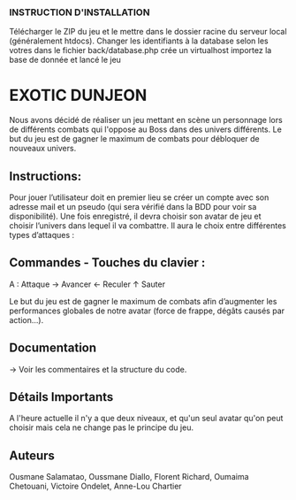 ### INSTRUCTION D'INSTALLATION

Télécharger le ZIP du jeu et le mettre dans le dossier racine du serveur local (généralement htdocs). Changer les identifiants à la database selon les votres dans le fichier back/database.php
crée un virtualhost
importez la base de donnée
et lancé le jeu

# EXOTIC DUNJEON

Nous avons décidé de réaliser un jeu mettant en scène un personnage lors de différents combats qui l'oppose au Boss dans des univers différents. Le but du jeu est de gagner le maximum de combats pour débloquer de nouveaux univers.

## Instructions:

Pour jouer l’utilisateur doit en premier lieu se créer un compte avec son adresse mail et un pseudo (qui sera vérifié dans la BDD pour voir sa disponibilité). Une fois enregistré, il devra choisir son avatar de jeu et choisir l’univers dans lequel il va combattre. Il aura le choix entre différentes types d’attaques :

## Commandes - Touches du clavier :

A : Attaque
→ Avancer
← Reculer
↑ Sauter

Le but du jeu est de gagner le maximum de combats afin d’augmenter les performances globales de notre avatar (force de frappe, dégâts causés par action…).

## Documentation

-> Voir les commentaires et la structure du code.

## Détails Importants

A l'heure actuelle il n'y a que deux niveaux, et qu'un seul avatar qu'on peut choisir mais cela ne change pas le principe du jeu.

## Auteurs

Ousmane Salamatao, Oussmane Diallo, Florent Richard, Oumaima Chetouani, Victoire Ondelet, Anne-Lou Chartier
